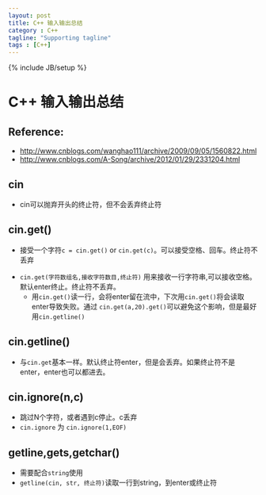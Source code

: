 ```yaml
---
layout: post
title: C++ 输入输出总结
category : C++
tagline: "Supporting tagline"
tags : [C++]
---
```

{% include JB/setup %}
# C++ 输入输出总结

## Reference:
- <http://www.cnblogs.com/wanghao111/archive/2009/09/05/1560822.html>
- <http://www.cnblogs.com/A-Song/archive/2012/01/29/2331204.html>

## cin
- cin可以抛弃开头的终止符，但不会丢弃终止符

## cin.get()
- 接受一个字符`c = cin.get()` or `cin.get(c)`。可以接受空格、回车。终止符不丢弃

<!--break-->

- `cin.get(字符数组名,接收字符数目,终止符)` 用来接收一行字符串,可以接收空格。 默认enter终止。终止符不丢弃。
  + 用`cin.get()`读一行，会将enter留在流中，下次用`cin.get()`将会读取enter导致失败。通过
  `cin.get(a,20).get()`可以避免这个影响，但是最好用`cin.getline()`

## cin.getline()
- 与`cin.get`基本一样。默认终止符enter，但是会丢弃。如果终止符不是enter，enter也可以都进去。

## cin.ignore(n,c)
- 跳过N个字符，或者遇到c停止。c丢弃
- `cin.ignore` 为 `cin.ignore(1,EOF)`

## getline,gets,getchar()
- 需要配合`string`使用
- `getline(cin, str, 终止符)`读取一行到string，到enter或终止符
